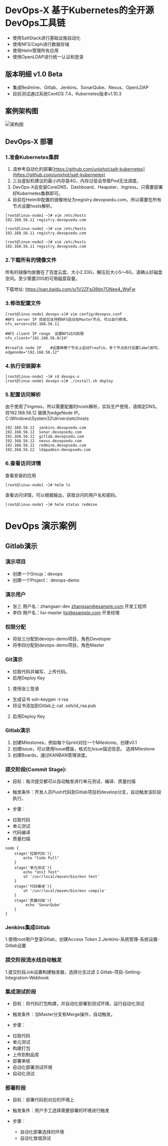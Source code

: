 # DevOps-X 基于Kubernetes的全开源DevOps工具链

- 使用SaltStack进行基础设施自动化
- 使用NFS/Ceph进行数据存储
- 使用Helm管理所有应用
- 使用OpenLDAP进行统一认证和登录

## 版本明细 v1.0 Beta

- 集成Redmine、Gitlab、Jenkins、SonarQube、Nexus、OpenLDAP
- 目前测试通过系统CentOS 7.4，Kubernetes版本v1.10.3

## 案例架构图

  ![架构图](https://github.com/unixhot/devops-x/blob/master/docs/devops-x.png)

## DevOps-X 部署

### 1.准备Kubernetes集群

1. 请参考自动化的部署[https://github.com/unixhot/salt-kubernetes](https://github.com/unixhot/salt-kubernetes)
2. 三台虚拟机建议的最小内存是4G，内存过低会导致Pod无法调度。
3. DevOps-X会安装CoreDNS、Dashboard、Heapster、Ingress，只需要部署好Kubernetes集群即可。
3. 目前在Helm中配置的镜像地址为registry.devopsedu.com，所以需要在所有节点设置hosts解析。
```
[root@linux-node1 ~]# vim /etc/hosts
192.168.56.11 registry.devopsedu.com

[root@linux-node2 ~]# vim /etc/hosts
192.168.56.11 registry.devopsedu.com

[root@linux-node3 ~]# vim /etc/hosts
192.168.56.11 registry.devopsedu.com

```

### 2.下载所有的镜像文件

所有的镜像均放置在了百度云盘，大小2.33G，解压后大小5～6G，请确认好磁盘空间。至少需要20G的可用磁盘容量。

下载地址: https://pan.baidu.com/s/1V2ZFsj36tjn7ONee4_WgFw  

### 3.修改配置文件

```
[root@linux-node1 devops-x]# vim config/devopsx.conf 
#NFS server IP 目前仅支持把NFS启动在Master节点，可以自行修改。
nfs_server=192.168.56.11

#NFS client IP range  设置NFS访问权限
nfs_client="192.168.56.0/24"

#treafik node IP    #设置再哪个节点上启动Treafik，多个节点执行设置label即可。
edgenode="192.168.56.12"
```

### 4.执行安装脚本
```
[root@linux-node1 ~]# cd devops-x
[root@linux-node1 devops-x]# ./install.sh deploy
```

### 5.配置访问解析

由于使用了Ingress，所以需要配置的hosts解析，实际生产使用，请绑定DNS。
将192.168.56.12 替换为edgeNode IP。
C:\Windows\System32\drivers\etc\hosts
```
192.168.56.12  jenkins.devopsedu.com
192.168.56.12  sonar.devopsedu.com
192.168.56.12  gitlab.devopsedu.com
192.168.56.12  nexus.devopsedu.com
192.168.56.12  redmine.devopsedu.com
192.168.56.12  ldapadmin.devopsedu.com
```

### 6.查看访问详情

查看安装的应用
```
[root@linux-node1 ~]# helm ls
```
查看访问详情，可以根据输出，获取访问的用户名和密码。
```
[root@linux-node1 ~]# helm status redmine

```

# DevOps 演示案例

## Gitlab演示

### 演示项目

- 创建一个Group：devops
- 创建一个Project： devops-demo

### 演示用户

- 张三   用户名：zhangsan-dev  zhangsan@example.com  开发工程师
- 李四   用户名：lisi-master   lisi@example.com  开发经理

### 权限分配

- 将张三分配到devops-demo项目，角色Developer
- 将李四分配到devops-demo项目，角色Master

### Git演示

- 拉取代码并编写，上传代码。
- 启用Deploy Key

1. 使用张三登录

 - 生成证书  ssh-keygen -t rsa
 - 将证书添加到Gitlab上  cat .ssh/id_rsa.pub

2. 启用Deploy Key

### Gitlab演示

1. 创建Milestones，例如每个Sprint对应一个Milestone。创建v0.1
2. 创建Issue，可以使用Issue模版，格式化Issue描述信息。 选择Milestone
3. 创建Boards，通过KANBAN管理进度。


### 提交阶段(Commit Stage): 

* 目标：每次提交都可以自动触发进行单元测试、编译、质量扫描

* 触发条件：开发人员Push代码到Gitlab项目的develop分支，自动触发该阶段执行。

* 步骤：

- 拉取代码
- 单元测试
- 代码编译
- 质量扫描

```
node {
    stage('拉取代码'){
        echo "Code Pull"
    }
    stage('单元测试'){
        echo "Unit Test"
        sh '/usr/local/maven/bin/mvn test'
    }
    stage('代码编译'){
        sh '/usr/local/maven/bin/mvn compile'
    }
    stage('质量扫描'){
         echo 'SonarQube'
    }
}
```

### Jenkins集成Gitlab

1.使用root用户登录Gitlab，创建Access Token
2.Jenkins-系统管理-系统设置-Gitlab设置

### 提交阶段流水线自动触发

1.提交阶段Job设置构建触发器，选择分支过滤
2.Gitlab-项目-Setting-Integration-Webhook


### 集成测试阶段

* 目标：将代码打包构建，并自动化部署到测试环境，运行自动化测试

* 触发条件：当Master分支有Merge操作，自动触发。

* 步骤：

- 拉取代码
- 单元测试
- 构建打包
- 上传到制品库
- 部署审核
- 自动化部署测试环境
- 自动化测试

### 部署阶段

* 目标：部署代码到对应的环境上

* 触发条件：用户手工选择需要部署的环境进行触发

* 步骤：

   - 自动化部署选择的环境
   - 自动化冒烟测试




